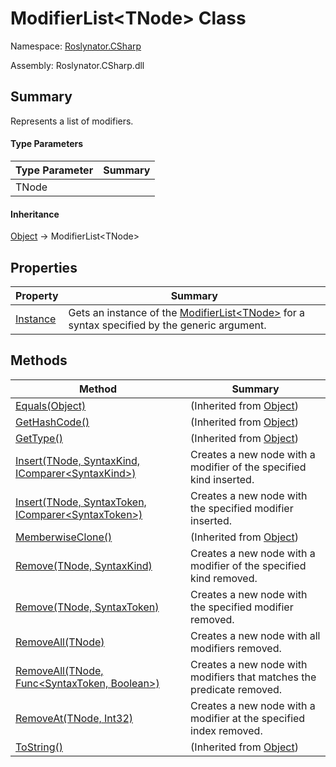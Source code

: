# ModifierList\<TNode> Class

Namespace: [Roslynator.CSharp](../README.md)

Assembly: Roslynator\.CSharp\.dll

## Summary

Represents a list of modifiers\.

#### Type Parameters

| Type Parameter | Summary |
| -------------- | ------- |
| TNode | |

#### Inheritance

[Object](https://docs.microsoft.com/en-us/dotnet/api/system.object) &#x2192; ModifierList\<TNode>

## Properties

| Property | Summary |
| -------- | ------- |
| [Instance](Instance/README.md) | Gets an instance of the [ModifierList\<TNode>](./README.md) for a syntax specified by the generic argument\. |

## Methods

| Method | Summary |
| ------ | ------- |
| [Equals(Object)](https://docs.microsoft.com/en-us/dotnet/api/system.object.equals) |  \(Inherited from [Object](https://docs.microsoft.com/en-us/dotnet/api/system.object)\) |
| [GetHashCode()](https://docs.microsoft.com/en-us/dotnet/api/system.object.gethashcode) |  \(Inherited from [Object](https://docs.microsoft.com/en-us/dotnet/api/system.object)\) |
| [GetType()](https://docs.microsoft.com/en-us/dotnet/api/system.object.gettype) |  \(Inherited from [Object](https://docs.microsoft.com/en-us/dotnet/api/system.object)\) |
| [Insert(TNode, SyntaxKind, IComparer\<SyntaxKind>)](Insert/README.md) | Creates a new node with a modifier of the specified kind inserted\. |
| [Insert(TNode, SyntaxToken, IComparer\<SyntaxToken>)](Insert/README.md) | Creates a new node with the specified modifier inserted\. |
| [MemberwiseClone()](https://docs.microsoft.com/en-us/dotnet/api/system.object.memberwiseclone) |  \(Inherited from [Object](https://docs.microsoft.com/en-us/dotnet/api/system.object)\) |
| [Remove(TNode, SyntaxKind)](Remove/README.md) | Creates a new node with a modifier of the specified kind removed\. |
| [Remove(TNode, SyntaxToken)](Remove/README.md) | Creates a new node with the specified modifier removed\. |
| [RemoveAll(TNode)](RemoveAll/README.md) | Creates a new node with all modifiers removed\. |
| [RemoveAll(TNode, Func\<SyntaxToken, Boolean>)](RemoveAll/README.md) | Creates a new node with modifiers that matches the predicate removed\. |
| [RemoveAt(TNode, Int32)](RemoveAt/README.md) | Creates a new node with a modifier at the specified index removed\. |
| [ToString()](https://docs.microsoft.com/en-us/dotnet/api/system.object.tostring) |  \(Inherited from [Object](https://docs.microsoft.com/en-us/dotnet/api/system.object)\) |

